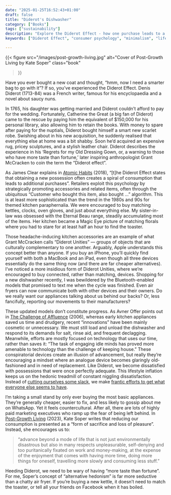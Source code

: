 ```yaml
---
date: "2025-01-25T16:52:43+01:00"
draft: false
title: "Diderot's Dishwasher"
category: ["Books"]
tags: ["sustainability"]
description: "Explore the Diderot Effect - how one purchase leads to a spiral of consumption. From Denis Diderot's scarlet robe to modern smart appliances, discover why we're never satisfied with what we have and how to resist lifestyle inflation and mindless consumerism."
keywords: ["Diderot Effect", "consumer psychology", "minimalism", "lifestyle inflation", "consumerism", "hedonic treadmill", "alternative hedonism", "Kate Soper", "James Clear", "mindful consumption"]

---
```


{{< figure
  src="/images/post-growth-living.jpg"
  alt="Cover of Post-Growth Living by Kate Soper"
  class="book"
>}}

Have you ever bought a new coat and thought, “hmm, now I need a smarter bag to go with it”? If so, you’ve experienced the Diderot Effect. Denis Diderot (1713-84) was a French writer, famous for his encyclopaedia and a novel about saucy nuns.

In 1765, his daughter was getting married and Diderot couldn’t afford to pay for the wedding. Fortunately, Catherine the Great (a big fan of Diderot) came to the rescue by paying him the equivalent of $150,000 for his personal library, also allowing him to retain the books. With money to spare after paying for the nuptials, Diderot bought himself a smart new scarlet robe. Swishing about in his new acquisition, he suddenly realised that everything else at home was a bit shabby. Soon he’d acquired an expensive rug, pricey sculptures, and a stylish leather chair. Diderot describes the experience in his ‘Regrets for my Old Dressing Gown, or, a warning to those who have more taste than fortune,’ later inspiring anthropologist Grant McCracken to coin the term the “Diderot effect”.

As James Clear explains in [Atomic Habits](https://uk.bookshop.org/a/2760/9781847941831) (2018), “[t]he Diderot Effect states that obtaining a new possession often creates a spiral of consumption that leads to additional purchases”. Retailers exploit this psychology by strategically promoting accessories and related items, often through the ubiquitous “Customer who bought this item, also bought …” algorithm. This is at least more sophisticated than the trend in the 1980s and 90s for themed kitchen paraphernalia. We were encouraged to buy matching kettles, clocks, oven gloves, and just about everything else. My sister-in-law was obsessed with the Eternal Beau range, steadily accumulating most of the items. Her kitchen became a Magic Eye picture of matching florals where you had to stare for at least half an hour to find the toaster.

Those headache-inducing kitchen accessories are an example of what Grant McCracken calls “Diderot Unities” — groups of objects that are culturally complementary to one another. Arguably, Apple understands this concept better than anyone. If you buy an iPhone, you’ll quickly find yourself with both a MacBook and an iPad, even though all three devices essentially do the same thing now (and there are far cheaper alternatives). I’ve noticed a more insidious form of Diderot Unities, where we’re encouraged to buy connected, rather than matching, devices. Shopping for a new dishwasher recently, I was bewildered by the Bluetooth-enabled models that promised to text me when the cycle was finished. Even air fryers can now communicate both with other devices and their owners. Do we really want our appliances talking about us behind our backs? Or, less fancifully, reporting our movements to their manufacturers?

These updated models don’t constitute progress. As Avner Offer points out in [The Challenge of Affluence](https://uk.bookshop.org/a/2760/9780199216628) (2006), whereas early kitchen appliances saved us time and drudgery, recent “innovations” have been mainly cosmetic or unnecessary. We must still load and unload the dishwasher and respond to its demands for salt, rinse aid, and frequent declagging. Meanwhile, efforts are mostly focused on technology that uses our time, rather than saves it: “The task of engaging idle minds has proved more amenable to technology than the challenge of keeping house.” These conspiratorial devices create an illusion of advancement, but really they’re encouraging a mindset where an analogue device becomes glaringly old-fashioned and in need of replacement. Like Diderot, we become dissatisfied with possessions that were once perfectly adequate. This lifestyle inflation keeps us on the hedonic treadmill of constant niggling dissatisfaction. Instead of [cutting ourselves some slack](https://catherinepope.com/posts/why-we-should-all-be-slackers/), we make [frantic efforts to get what everyone else seems to have](https://catherinepope.com/posts/keeping-up-with-the-victorians/).

I’m taking a small stand by only ever buying the most basic appliances. They’re generally cheaper, easier to fix, and less likely to gossip about me on WhatsApp. Yet it feels countercultural. After all, there are lots of highly paid marketing executives who ramp up the fear of being left behind. In [Post-Growth Living](https://uk.bookshop.org/a/2760/9781788738903) (2023), Kate Soper writes that reducing our consumption is presented as a “form of sacrifice and loss of pleasure”. Instead, she encourages us to:

>“advance beyond a mode of life that is not just environmentally disastrous but also in many respects unpleasurable, self-denying and too puritanically fixated on work and money-making, at the expense of the enjoyment that comes with having more time, doing more things for oneself, travelling more slowly and consuming less stuff.”

Heeding Diderot, we need to be wary of having “more taste than fortune”. For me, Soper’s concept of “alternative hedonism” is far more seductive than a chatty air fryer. If you’re buying a new kettle, it doesn’t need to match the toaster, or tell all your friends on Facebook when it has boiled.
